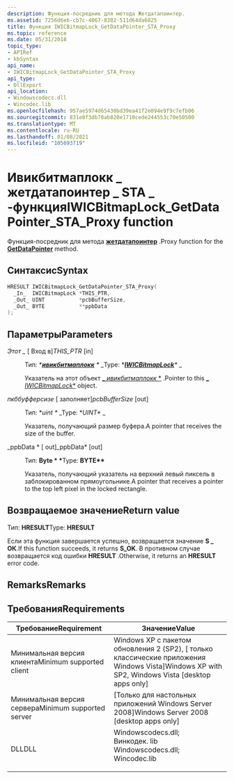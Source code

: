 ```yaml
---
description: Функция-посредник для метода Жетдатапоинтер.
ms.assetid: 7256d6eb-cb7c-4067-8382-511d64da6825
title: Функция IWICBitmapLock_GetDataPointer_STA_Proxy
ms.topic: reference
ms.date: 05/31/2018
topic_type:
- APIRef
- kbSyntax
api_name:
- IWICBitmapLock_GetDataPointer_STA_Proxy
api_type:
- DllExport
api_location:
- Windowscodecs.dll
- Wincodec.lib
ms.openlocfilehash: 957ae5974d65430bd39ea41f2e094e9f9c7efb06
ms.sourcegitcommit: 831e8f3db78ab820e1710cede244553c70e50500
ms.translationtype: MT
ms.contentlocale: ru-RU
ms.lasthandoff: 01/08/2021
ms.locfileid: "105693719"
---
```

# <a name="iwicbitmaplock_getdatapointer_sta_proxy-function"></a><span data-ttu-id="ab2ac-103">Ивикбитмаплокк \_ жетдатапоинтер \_ STA \_ -функция</span><span class="sxs-lookup"><span data-stu-id="ab2ac-103">IWICBitmapLock\_GetDataPointer\_STA\_Proxy function</span></span>

<span data-ttu-id="ab2ac-104">Функция-посредник для метода [**жетдатапоинтер**](/windows/desktop/api/Wincodec/nf-wincodec-iwicbitmaplock-getdatapointer) .</span><span class="sxs-lookup"><span data-stu-id="ab2ac-104">Proxy function for the [**GetDataPointer**](/windows/desktop/api/Wincodec/nf-wincodec-iwicbitmaplock-getdatapointer) method.</span></span>

## <a name="syntax"></a><span data-ttu-id="ab2ac-105">Синтаксис</span><span class="sxs-lookup"><span data-stu-id="ab2ac-105">Syntax</span></span>


```C++
HRESULT IWICBitmapLock_GetDataPointer_STA_Proxy(
  _In_  IWICBitmapLock *THIS_PTR,
  _Out_ UINT           *pcbBufferSize,
  _Out_ BYTE           **ppbData
);
```



## <a name="parameters"></a><span data-ttu-id="ab2ac-106">Параметры</span><span class="sxs-lookup"><span data-stu-id="ab2ac-106">Parameters</span></span>

<dl> <dt>

<span data-ttu-id="ab2ac-107">*Этот \_* \[ Вход в\]</span><span class="sxs-lookup"><span data-stu-id="ab2ac-107">*THIS\_PTR* \[in\]</span></span>
</dt> <dd>

<span data-ttu-id="ab2ac-108">Тип: \**[**ивикбитмаплокк**](/windows/desktop/api/Wincodec/nn-wincodec-iwicbitmaplock) \** _</span><span class="sxs-lookup"><span data-stu-id="ab2ac-108">Type: \**[**IWICBitmapLock**](/windows/desktop/api/Wincodec/nn-wincodec-iwicbitmaplock)\** _</span></span>

<span data-ttu-id="ab2ac-109">Указатель на этот объект [_ *ивикбитмаплокк* \*](/windows/desktop/api/Wincodec/nn-wincodec-iwicbitmaplock) .</span><span class="sxs-lookup"><span data-stu-id="ab2ac-109">Pointer to this [_ *IWICBitmapLock*\*](/windows/desktop/api/Wincodec/nn-wincodec-iwicbitmaplock) object.</span></span>

</dd> <dt>

<span data-ttu-id="ab2ac-110">*пкббуфферсизе* \[ заполняет\]</span><span class="sxs-lookup"><span data-stu-id="ab2ac-110">*pcbBufferSize* \[out\]</span></span>
</dt> <dd>

<span data-ttu-id="ab2ac-111">Тип: \**uint \** _</span><span class="sxs-lookup"><span data-stu-id="ab2ac-111">Type: \**UINT\** _</span></span>

<span data-ttu-id="ab2ac-112">Указатель, получающий размер буфера.</span><span class="sxs-lookup"><span data-stu-id="ab2ac-112">A pointer that receives the size of the buffer.</span></span>

</dd> <dt>

<span data-ttu-id="ab2ac-113">_ppbData \* \[ out\]</span><span class="sxs-lookup"><span data-stu-id="ab2ac-113">_ppbData\* \[out\]</span></span>
</dt> <dd>

<span data-ttu-id="ab2ac-114">Тип: **Byte \* \***</span><span class="sxs-lookup"><span data-stu-id="ab2ac-114">Type: **BYTE\*\***</span></span>

<span data-ttu-id="ab2ac-115">Указатель, получающий указатель на верхний левый пиксель в заблокированном прямоугольнике.</span><span class="sxs-lookup"><span data-stu-id="ab2ac-115">A pointer that receives a pointer to the top left pixel in the locked rectangle.</span></span>

</dd> </dl>

## <a name="return-value"></a><span data-ttu-id="ab2ac-116">Возвращаемое значение</span><span class="sxs-lookup"><span data-stu-id="ab2ac-116">Return value</span></span>

<span data-ttu-id="ab2ac-117">Тип: **HRESULT**</span><span class="sxs-lookup"><span data-stu-id="ab2ac-117">Type: **HRESULT**</span></span>

<span data-ttu-id="ab2ac-118">Если эта функция завершается успешно, возвращается значение **S \_ ОК**.</span><span class="sxs-lookup"><span data-stu-id="ab2ac-118">If this function succeeds, it returns **S\_OK**.</span></span> <span data-ttu-id="ab2ac-119">В противном случае возвращается код ошибки **HRESULT** .</span><span class="sxs-lookup"><span data-stu-id="ab2ac-119">Otherwise, it returns an **HRESULT** error code.</span></span>

## <a name="remarks"></a><span data-ttu-id="ab2ac-120">Remarks</span><span class="sxs-lookup"><span data-stu-id="ab2ac-120">Remarks</span></span>

## <a name="requirements"></a><span data-ttu-id="ab2ac-121">Требования</span><span class="sxs-lookup"><span data-stu-id="ab2ac-121">Requirements</span></span>



| <span data-ttu-id="ab2ac-122">Требование</span><span class="sxs-lookup"><span data-stu-id="ab2ac-122">Requirement</span></span> | <span data-ttu-id="ab2ac-123">Значение</span><span class="sxs-lookup"><span data-stu-id="ab2ac-123">Value</span></span> |
|-------------------------------------|------------------------------------------------------------------------------------------------------------------------------------------------------------------|
| <span data-ttu-id="ab2ac-124">Минимальная версия клиента</span><span class="sxs-lookup"><span data-stu-id="ab2ac-124">Minimum supported client</span></span><br/> | <span data-ttu-id="ab2ac-125">Windows XP с пакетом обновления 2 (SP2), \[ только классические приложения Windows Vista\]</span><span class="sxs-lookup"><span data-stu-id="ab2ac-125">Windows XP with SP2, Windows Vista \[desktop apps only\]</span></span><br/>                                                                                              |
| <span data-ttu-id="ab2ac-126">Минимальная версия сервера</span><span class="sxs-lookup"><span data-stu-id="ab2ac-126">Minimum supported server</span></span><br/> | <span data-ttu-id="ab2ac-127">\[Только для настольных приложений Windows Server 2008\]</span><span class="sxs-lookup"><span data-stu-id="ab2ac-127">Windows Server 2008 \[desktop apps only\]</span></span><br/>                                                                                                             |
| <span data-ttu-id="ab2ac-128">DLL</span><span class="sxs-lookup"><span data-stu-id="ab2ac-128">DLL</span></span><br/>                      | <dl> <span data-ttu-id="ab2ac-129"><dt>Windowscodecs.dll; </dt> <dt>Винкодек. lib</dt></span><span class="sxs-lookup"><span data-stu-id="ab2ac-129"><dt>Windowscodecs.dll; </dt> <dt>Wincodec.lib</dt></span></span> </dl> |



 

 




